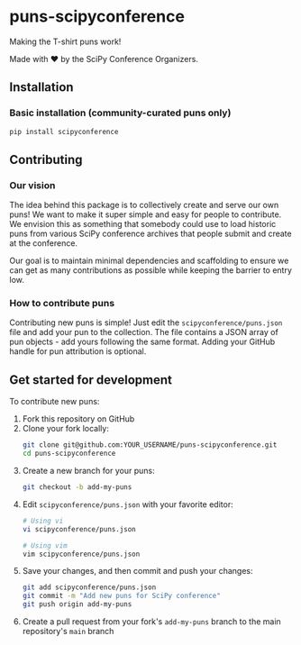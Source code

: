 # puns-scipyconference

Making the T-shirt puns work!

Made with ❤️ by the SciPy Conference Organizers.

## Installation

### Basic installation (community-curated puns only)
```bash
pip install scipyconference
```


## Contributing

### Our vision

The idea behind this package is to collectively create and serve our own puns! We want to make it super simple and easy for people to contribute. We envision this as something that somebody could use to load historic puns from various SciPy conference archives that people submit and create at the conference.

Our goal is to maintain minimal dependencies and scaffolding to ensure we can get as many contributions as possible while keeping the barrier to entry low.

### How to contribute puns

Contributing new puns is simple! Just edit the `scipyconference/puns.json` file and add your pun to the collection. The file contains a JSON array of pun objects - add yours following the same format.
Adding your GitHub handle for pun attribution is optional.

## Get started for development

To contribute new puns:

1. Fork this repository on GitHub
2. Clone your fork locally:
   ```bash
   git clone git@github.com:YOUR_USERNAME/puns-scipyconference.git
   cd puns-scipyconference
   ```
3. Create a new branch for your puns:
   ```bash
   git checkout -b add-my-puns
   ```
4. Edit `scipyconference/puns.json` with your favorite editor:
   ```bash
   # Using vi
   vi scipyconference/puns.json

   # Using vim
   vim scipyconference/puns.json
   ```
5. Save your changes, and then commit and push your changes:
   ```bash
   git add scipyconference/puns.json
   git commit -m "Add new puns for SciPy conference"
   git push origin add-my-puns
   ```
6. Create a pull request from your fork's `add-my-puns` branch to the main repository's `main` branch
